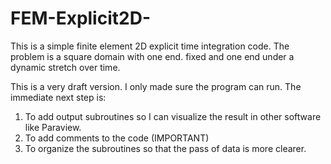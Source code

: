 # FEM-Explicit2D-
This is a simple finite element 2D explicit time integration code. The problem is a square domain with one end. fixed and one end under a dynamic stretch over time. 

This is a very draft version. I only made sure the program can run. The immediate next step is:
 1. To add output subroutines so I can visualize the result in other software like Paraview.
 2. To add comments to the code (IMPORTANT)
 3. To organize the subroutines so that the pass of data is more clearer. 
